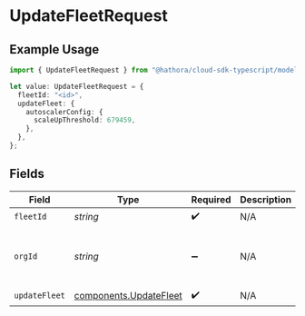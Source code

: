 # UpdateFleetRequest

## Example Usage

```typescript
import { UpdateFleetRequest } from "@hathora/cloud-sdk-typescript/models/operations";

let value: UpdateFleetRequest = {
  fleetId: "<id>",
  updateFleet: {
    autoscalerConfig: {
      scaleUpThreshold: 679459,
    },
  },
};
```

## Fields

| Field                                                            | Type                                                             | Required                                                         | Description                                                      | Example                                                          |
| ---------------------------------------------------------------- | ---------------------------------------------------------------- | ---------------------------------------------------------------- | ---------------------------------------------------------------- | ---------------------------------------------------------------- |
| `fleetId`                                                        | *string*                                                         | :heavy_check_mark:                                               | N/A                                                              |                                                                  |
| `orgId`                                                          | *string*                                                         | :heavy_minus_sign:                                               | N/A                                                              | org-6f706e83-0ec1-437a-9a46-7d4281eb2f39                         |
| `updateFleet`                                                    | [components.UpdateFleet](../../models/components/updatefleet.md) | :heavy_check_mark:                                               | N/A                                                              |                                                                  |